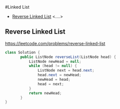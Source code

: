 #Linked List
+ [Reverse Linked List](#reverse-linked-list)
<....>
## Reverse Linked List
https://leetcode.com/problems/reverse-linked-list
```java
class Solution {
       public ListNode reverseList(ListNode head) {
           ListNode newHead = null;
           while (head != null) {
               ListNode next = head.next;
               head.next = newHead;
               newHead = head;
               head = next;
           }
           return newHead;
       }
}
```